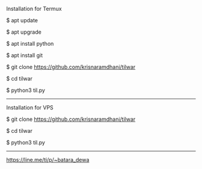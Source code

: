 Installation for Termux

$ apt update

$ apt upgrade

$ apt install python

$ apt install git

$ git clone https://github.com/krisnaramdhani/tilwar

$ cd tilwar

$ python3 til.py

------------------------------

Installation for VPS

$ git clone https://github.com/krisnaramdhani/tilwar

$ cd tilwar

$ python3 til.py

------------------------------

https://line.me/ti/p/~batara_dewa
